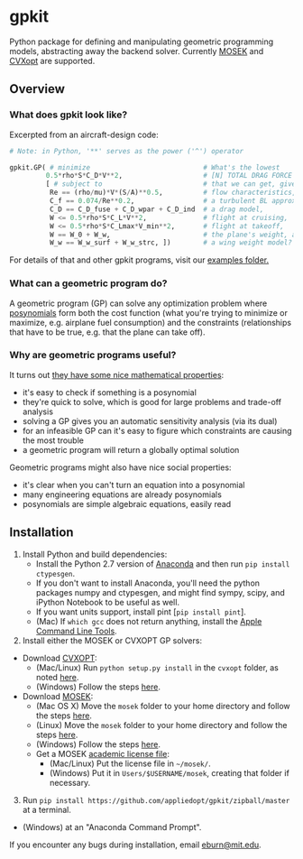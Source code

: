 # gpkit #

Python package for defining and manipulating geometric programming models, abstracting away the backend solver. Currently [MOSEK](http://mosek.com) and [CVXopt](http://cvxopt.org/) are supported.

## Overview ##

### What does gpkit look like?

Excerpted from an aircraft-design code:

```python
# Note: in Python, '**' serves as the power ('^') operator

gpkit.GP( # minimize                            # What's the lowest
         0.5*rho*S*C_D*V**2,                    # [N] TOTAL DRAG FORCE
         [ # subject to                         # that we can get, given
          Re == (rho/mu)*V*(S/A)**0.5,          # flow characteristics,
          C_f == 0.074/Re**0.2,                 # a turbulent BL approximation,
          C_D == C_D_fuse + C_D_wpar + C_D_ind  # a drag model,
          W <= 0.5*rho*S*C_L*V**2,              # flight at cruising,
          W <= 0.5*rho*S*C_Lmax*V_min**2,       # flight at takeoff,
          W == W_0 + W_w,                       # the plane's weight, and
          W_w == W_w_surf + W_w_strc, ])        # a wing weight model?
 ```

For details of that and other gpkit programs, visit our [examples folder.](http://nbviewer.ipython.org/github/appliedopt/gpkit/blob/master/gpkit/examples/)

### What can a geometric program do?

A geometric program (GP) can solve any optimization problem where [posynomials](http://en.wikipedia.org/wiki/Posynomial) form both the cost function (what you're trying to minimize or maximize, e.g. airplane fuel consumption) and the constraints (relationships that have to be true, e.g. that the plane can take off).

### Why are geometric programs useful?

It turns out [they have some nice mathematical properties](http://stanford.edu/~boyd/papers/pdf/gp_tutorial.pdf):
  - it's easy to check if something is a posynomial
  - they're quick to solve, which is good for large problems and trade-off analysis
  - solving a GP gives you an automatic sensitivity analysis (via its dual)
  - for an infeasible GP can it's easy to figure which constraints are causing the most trouble
  - a geometric program will return a globally optimal solution

Geometric programs might also have nice social properties:
  - it's clear when you can't turn an equation into a posynomial
  - many engineering equations are already posynomials
  - posynomials are simple algebraic equations, easily read

## Installation ##

1. Install Python and build dependencies:
   - Install the Python 2.7 version of [Anaconda](http://continuum.io/downloads) and then run `pip install ctypesgen`.
   - If you don't want to install Anaconda, you'll need the python packages numpy and ctypesgen, and might find sympy, scipy, and iPython Notebook to be useful as well.
   - If you want units support, install pint [`pip install pint`].
   - (Mac) If `which gcc` does not return anything, install the [Apple Command Line Tools](https://developer.apple.com/downloads/index.action?=command%20line%20tools).
2. Install either the MOSEK or CVXOPT GP solvers:
  - Download [CVXOPT](http://cvxopt.org/download/index.html):
    - (Mac/Linux) Run `python setup.py install` in the `cvxopt` folder, as noted [here](http://cvxopt.org/install/index.html#standard-installation).
    - (Windows) Follow the steps [here](http://cvxopt.org/install/index.html#building-cvxopt-for-windows).
  - Download [MOSEK](http://mosek.com/resources/downloads):
    -  (Mac OS X) Move the `mosek` folder to your home directory and follow the steps [here](http://docs.mosek.com/7.0/toolsinstall/Mac_OS_X_installation.html).
    -  (Linux) Move the `mosek` folder to your home directory and follow the steps [here](http://docs.mosek.com/7.0/toolsinstall/Linux_UNIX_installation_instructions.html).
    -  (Windows) Follow the steps [here](http://docs.mosek.com/7.0/toolsinstall/Windows_installation.html).
    - Get a MOSEK [academic license file](http://license.mosek.com/academic):
      - (Mac/Linux) Put the license file in `~/mosek/`.
      - (Windows) Put it in `Users/$USERNAME/mosek`, creating that folder if necessary.
3. Run `pip install https://github.com/appliedopt/gpkit/zipball/master` at a terminal.
  - (Windows) at an "Anaconda Command Prompt".

If you encounter any bugs during installation, email [eburn@mit.edu](mailto:eburn@mit.edu).
